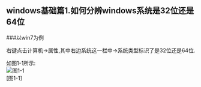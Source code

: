 windows基础篇1.如何分辨windows系统是32位还是64位
---

###以win7为例   

右键点击计算机->属性,其中右边系统这一栏中->系统类型标识了是32位还是64位.

如图1-1所示:   
![图1-1](../../img/windows/1-1.png)   
[图1-1]